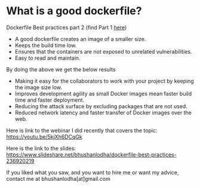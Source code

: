 # What is a good dockerfile?

Dockerfile Best practices part 2 (find Part 1 [here](https://www.linkedin.com/pulse/dockerfile-best-practices-buildkit-bhushan-lodha))

- A good dockerfile creates an image of a smaller size.
- Keeps the build time low.
- Ensures that the containers are not exposed to unrelated vulnerabilities.
- Easy to read and maintain.


By doing the above we get the below results

- Making it easy for the collaborators to work with your project by keeping the image size low.
- Improves development agility as small Docker images mean faster build time and faster deployment.
- Reducing the attack surface by excluding packages that are not used.
- Reduced network latency and faster transfer of Docker images over the web.

Here is link to the webinar I did recently that covers the topic: https://youtu.be/5kjXh6DCqGk

Here is the link to the slides: https://www.slideshare.net/bhushanlodha/dockerfile-best-practices-236920219

If you liked what you saw, and you want to hire me or want my advice, contact me at bhushanlodha[at]gmail.com
